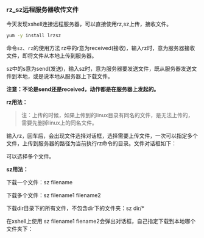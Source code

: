 ### rz_sz远程服务器收传文件

今天发现xshell连接远程服务器，可以直接使用rz,sz上传，接收文件。

```bash
yum -y install lrzsz
```

命令`sz`、`rz`的使用方法
rz中的r意为received(接收)，输入rz时，意为服务器接收文件，即将文件从本地上传到服务器。

sz中的s意为send(发送)，输入sz时，意为服务器要发送文件，既从服务器发送文件到本地，或是说本地从服务器上下载文件。

**注意：不论是send还是received，动作都是在服务器上发起的。**

**rz用法：**

> 注：上传的时候，如果上传到的linux目录有同名的文件，是无法上传的，需要先删掉linux上的同名文件。

输入rz，回车后，会出现文件选择对话框，选择需要上传文件，一次可以指定多个文件，上传到服务器的路径为当前执行rz命令的目录。文件对话框如下：

可以选择多个文件。

**sz用法：**

下载一个文件：sz filename

下载多个文件：sz filename1 filename2

下载dir目录下的所有文件，不包含dir下的文件夹：sz dir/*

在xshell上使用 sz filename1 fiename2会弹出对话框，自己指定下载到本地哪个文件夹下：
